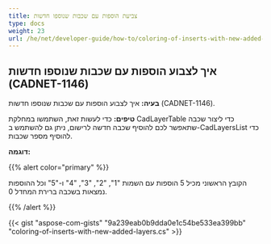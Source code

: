 ```yaml
---
title: צביעת הוספות עם שכבות שנוספו חדשות
type: docs
weight: 23
url: /he/net/developer-guide/how-to/coloring-of-inserts-with-new-added-layers/
---
```


## **איך לצבוע הוספות עם שכבות שנוספו חדשות (CADNET-1146)**

**בעיה:** איך לצבוע הוספות עם שכבות שנוספו חדשות (CADNET-1146).

**טיפים:** כדי לעשות זאת, השתמשו במחלקת CadLayerTable כדי ליצור שכבה שתאפשר לכם להוסיף שכבה חדשה לרישום, ניתן גם להשתמש ב-CadLayersList כדי להוסיף מספר שכבות.

**דוגמה:**

{{% alert color="primary" %}}

הקובץ הראשוני מכיל 5 הוספות עם השמות "1", "2", "3", "4" ו-"5" וכל ההוספות נמצאות בשכבה ברירת המחדל 0.

{{% /alert %}}

{{< gist "aspose-com-gists" "9a239eab0b9dda0e1c54be533ea399bb" "coloring-of-inserts-with-new-added-layers.cs" >}}
